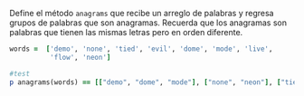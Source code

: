 Define el método `anagrams` que recibe un arreglo de palabras y regresa grupos de palabras que son anagramas. Recuerda que los anagramas son palabras que tienen las mismas letras pero en orden diferente.

```Ruby
words =  ['demo', 'none', 'tied', 'evil', 'dome', 'mode', 'live',
          'flow', 'neon']

#test
p anagrams(words) == [["demo", "dome", "mode"], ["none", "neon"], ["tied", "diet", "edit", "tide"], ["evil", "live", "veil", "vile"], ["fowl", "wolf", "flow"]]

```
